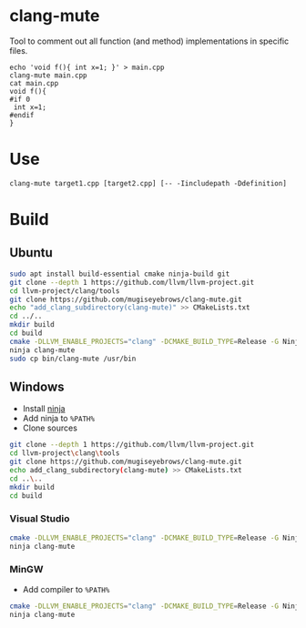# clang-mute

Tool to comment out all function (and method) implementations in specific files.

```
echo 'void f(){ int x=1; }' > main.cpp
clang-mute main.cpp 
cat main.cpp
void f(){
#if 0
 int x=1; 
#endif
}
```


# Use

```
clang-mute target1.cpp [target2.cpp] [-- -Iincludepath -Ddefinition]
```

# Build

## Ubuntu

```bash
sudo apt install build-essential cmake ninja-build git
git clone --depth 1 https://github.com/llvm/llvm-project.git
cd llvm-project/clang/tools
git clone https://github.com/mugiseyebrows/clang-mute.git
echo "add_clang_subdirectory(clang-mute)" >> CMakeLists.txt
cd ../..
mkdir build
cd build
cmake -DLLVM_ENABLE_PROJECTS="clang" -DCMAKE_BUILD_TYPE=Release -G Ninja ../llvm
ninja clang-mute
sudo cp bin/clang-mute /usr/bin
```

## Windows

- Install [ninja](https://ninja-build.org/)
- Add ninja to `%PATH%`
- Clone sources

```bash
git clone --depth 1 https://github.com/llvm/llvm-project.git
cd llvm-project\clang\tools
git clone https://github.com/mugiseyebrows/clang-mute.git
echo add_clang_subdirectory(clang-mute) >> CMakeLists.txt
cd ..\..
mkdir build
cd build
```

### Visual Studio

```bash
cmake -DLLVM_ENABLE_PROJECTS="clang" -DCMAKE_BUILD_TYPE=Release -G Ninja ../llvm
ninja clang-mute
```

### MinGW

- Add compiler to `%PATH%`

```bash
cmake -DLLVM_ENABLE_PROJECTS="clang" -DCMAKE_BUILD_TYPE=Release -G Ninja -D CMAKE_C_COMPILER=gcc -D CMAKE_CXX_COMPILER=g++ ../llvm
ninja clang-mute
```


